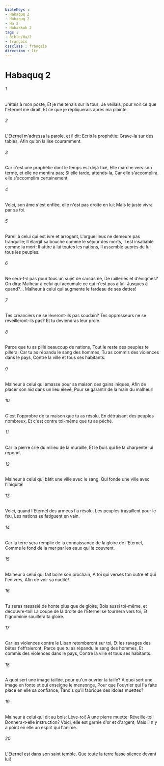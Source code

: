 ```yaml
---
bibleKeys : 
- Habaquq 2
- Habaquq 2
- Ha 2
- Habakkuk 2
tags : 
- Bible/Ha/2
- français
cssclass : français
direction : ltr
---
```


# Habaquq 2

###### 1
J'étais à mon poste, Et je me tenais sur la tour; Je veillais, pour voir ce que l'Eternel me dirait, Et ce que je répliquerais après ma plainte.
###### 2
L'Eternel m'adressa la parole, et il dit: Ecris la prophétie: Grave-la sur des tables, Afin qu'on la lise couramment.
###### 3
Car c'est une prophétie dont le temps est déjà fixé, Elle marche vers son terme, et elle ne mentira pas; Si elle tarde, attends-la, Car elle s'accomplira, elle s'accomplira certainement.
###### 4
Voici, son âme s'est enflée, elle n'est pas droite en lui; Mais le juste vivra par sa foi.
###### 5
Pareil à celui qui est ivre et arrogant, L'orgueilleux ne demeure pas tranquille; Il élargit sa bouche comme le séjour des morts, Il est insatiable comme la mort; Il attire à lui toutes les nations, Il assemble auprès de lui tous les peuples.
###### 6
Ne sera-t-il pas pour tous un sujet de sarcasme, De railleries et d'énigmes? On dira: Malheur à celui qui accumule ce qui n'est pas à lui! Jusques à quand?... Malheur à celui qui augmente le fardeau de ses dettes!
###### 7
Tes créanciers ne se lèveront-ils pas soudain? Tes oppresseurs ne se réveilleront-ils pas? Et tu deviendras leur proie.
###### 8
Parce que tu as pillé beaucoup de nations, Tout le reste des peuples te pillera; Car tu as répandu le sang des hommes, Tu as commis des violences dans le pays, Contre la ville et tous ses habitants.
###### 9
Malheur à celui qui amasse pour sa maison des gains iniques, Afin de placer son nid dans un lieu élevé, Pour se garantir de la main du malheur!
###### 10
C'est l'opprobre de ta maison que tu as résolu, En détruisant des peuples nombreux, Et c'est contre toi-même que tu as péché.
###### 11
Car la pierre crie du milieu de la muraille, Et le bois qui lie la charpente lui répond.
###### 12
Malheur à celui qui bâtit une ville avec le sang, Qui fonde une ville avec l'iniquité!
###### 13
Voici, quand l'Eternel des armées l'a résolu, Les peuples travaillent pour le feu, Les nations se fatiguent en vain.
###### 14
Car la terre sera remplie de la connaissance de la gloire de l'Eternel, Comme le fond de la mer par les eaux qui le couvrent.
###### 15
Malheur à celui qui fait boire son prochain, A toi qui verses ton outre et qui l'enivres, Afin de voir sa nudité!
###### 16
Tu seras rassasié de honte plus que de gloire; Bois aussi toi-même, et découvre-toi! La coupe de la droite de l'Eternel se tournera vers toi, Et l'ignominie souillera ta gloire.
###### 17
Car les violences contre le Liban retomberont sur toi, Et les ravages des bêtes t'effraieront, Parce que tu as répandu le sang des hommes, Et commis des violences dans le pays, Contre la ville et tous ses habitants.
###### 18
A quoi sert une image taillée, pour qu'un ouvrier la taille? A quoi sert une image en fonte et qui enseigne le mensonge, Pour que l'ouvrier qui l'a faite place en elle sa confiance, Tandis qu'il fabrique des idoles muettes?
###### 19
Malheur à celui qui dit au bois: Lève-toi! A une pierre muette: Réveille-toi! Donnera-t-elle instruction? Voici, elle est garnie d'or et d'argent, Mais il n'y a point en elle un esprit qui l'anime.
###### 20
L'Eternel est dans son saint temple. Que toute la terre fasse silence devant lui!
